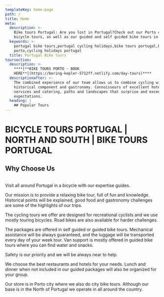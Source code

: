 ```yaml
---
templateKey: home-page
path: /
title: Home
meta:
  description: >-
    Bike tours Portugal: Are you lost in Portugal?Check out our Porto city
    bicycle tours, as well as our guided and self guided bike tours in Portugal
  keywords: >-
    portugal bike tours,portugal cycling holidays,bike tours portugal,bike tours
    porto,cycling holidays portugal
  title: Portugal Bike tours
toursection:
  description: >-
    ****[**BIKE TOURS PORTO - BOOK
    HERE**](https://boring-kepler-5712ff.netlify.com/day-tours)****
  descriptionafter: >-
    The combined experience of our team allows us to combine cycling with the
    historical component and gastronomy. Connoisseurs of excellent hotel
    services and catering, paths and landscapes that surprise and exceeded
    expectations.
  heading: |
    ## Popular Tours
---
```

# BICYCLE TOURS PORTUGAL | NORTH AND SOUTH | BIKE TOURS PORTUGAL

## Why Choose Us

\
Visit all around Portugal in a bicycle with our expertise guides.

Our mission is to provide a relaxing bike tour, full of fun and knowledge. Historical points will be explained, good food and gastronomy challenges are some of the highlights of our trips.

The cycling tours we offer are designed for recreational cyclists and we use mostly touring bicycles. Road bikes are also available for harder challenges.

The packages are offered in self guided or guided bike tours. Mechanical assistance will be always guaranteed, and the luggage will be transported every day of your week tour. Van support is mostly offered in guided bike tours where you can find water and snacks.

Safety is our priority and we will be always near to help.

We choose the best restaurants and hotels for your needs. Lunch and dinner when not included in our guided packages will also be organized for your group.

Our store is in Porto city where we also do city bike tours. Although our base is in the North of Portugal we operate in all around the country.
